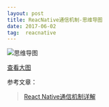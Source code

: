 ```yaml
---
layout: post
title: ReacNative通信机制-思维导图
date: 2017-06-02
tag:  reacnative
---
```


![思维导图](https://xmindshare.s3.amazonaws.com/preview/8EXk-AUgWjJu-63133.png)

[查看大图](https://xmindshare.s3.amazonaws.com/preview/8EXk-AUgWjJu-63133.png)

参考文章：
>[React Native通信机制详解](http://blog.cnbang.net/tech/2698/)